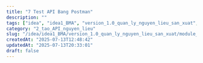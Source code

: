 ```yaml
---
title: "7 Test API Bang Postman"
description: ""
tags: ["idea", "idea1_BMA", "version_1.0_quan_ly_nguyen_lieu_san_xuat", "module_1_nguyen_lieu", "2_tao_API_nguyen_lieu"]
category: "2_tao_API_nguyen_lieu"
slug: "/idea/idea1_BMA/version_1.0_quan_ly_nguyen_lieu_san_xuat/module_1_nguyen_lieu/2_tao_API_nguyen_lieu/7_test_API_bang_postman.md"
createdAt: "2025-07-13T12:48:42"
updatedAt: "2025-07-13T20:33:01"
draft: false
---
```

